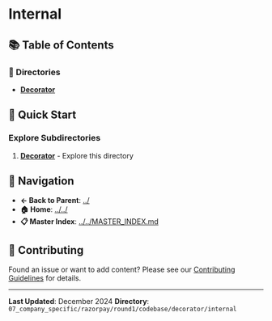 # Internal

## 📚 Table of Contents

### 📁 Directories

- **[Decorator](decorator/)**

## 🚀 Quick Start

### Explore Subdirectories
1. **[Decorator](decorator/)** - Explore this directory

## 🔗 Navigation

- **← Back to Parent**: [../](../)
- **🏠 Home**: [../../](../..)
- **📋 Master Index**: [../../MASTER_INDEX.md](../..MASTER_INDEX.md)

## 🤝 Contributing

Found an issue or want to add content? Please see our [Contributing Guidelines](../../CONTRIBUTING.md) for details.

---

**Last Updated**: December 2024
**Directory**: `07_company_specific/razorpay/round1/codebase/decorator/internal`
